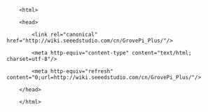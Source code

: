 <!DOCTYPE html>
        <html>
        <head>
            <link rel="canonical" href="http://wiki.seeedstudio.com/cn/GrovePi_Plus/"/>
            <meta http-equiv="content-type" content="text/html; charset=utf-8"/>
            <meta http-equiv="refresh" content="0;url=http://wiki.seeedstudio.com/cn/GrovePi_Plus/"/>
        </head>
        </html>